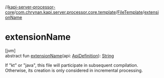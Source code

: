 //[kapi-server-processor-core](../../../index.md)/[com.chrynan.kapi.server.processor.core.template](../index.md)/[FileTemplate](index.md)/[extensionName](extension-name.md)

# extensionName

[jvm]\
abstract fun [extensionName](extension-name.md)(api: [ApiDefinition](../../com.chrynan.kapi.server.processor.core.model/-api-definition/index.md)): [String](https://kotlinlang.org/api/latest/jvm/stdlib/kotlin/-string/index.html)

If &quot;kt&quot; or &quot;java&quot;, this file will participate in subsequent compilation. Otherwise, its creation is only considered in incremental processing.
